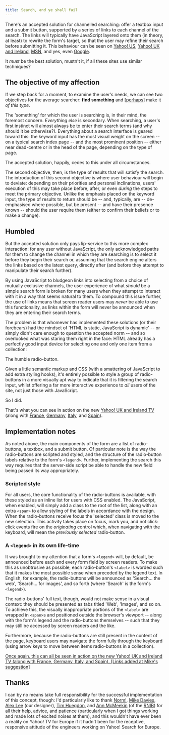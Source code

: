 ```yaml
---
title: Search, and ye shall fail
---
```

There's an accepted solution for channelled searching: offer a textbox
input and a submit button, supported by a series of links to each
channel of the search. The links will typically have JavaScript layered
onto them (in theory, at least) to rewrite the form's target, so that
the user may refine their search before submitting it. This behaviour
can be seen on [Yahoo! US][Y!US], [Yahoo! UK and Ireland][Y!UK],
[MSN][MSN], and yes, even [Google][].

It *must* be the best solution, mustn't it, if all these sites use
similar techniques?

## The objective of my affection

If we step back for a moment, to examine the user's needs, we can see
two objectives for the average searcher: **find something** and
[<ins>perhaps</ins>] make it *of this type*.

The 'something' for which the user is searching is, in their mind, the
foremost concern. *Everything else* is secondary. When searching, a
user's first instinct will almost always be to enter their search terms
(and why should it be otherwise?). Everything about a search interface
is geared toward this: the keyword input has the most visual weight on
the screen -- on a typical search index page -- and the most prominent
position -- either near dead-centre or in the head of the page,
depending on the type of page.

The accepted solution, happily, cedes to this under all circumstances.

The second objective, then, is the type of results that will satisfy the
search. The introduction of this second objective is where user
behaviour will begin to deviate: depending on their priorities and
personal inclinations, users' execution of this may take place before,
after, or even *during* the steps to meet the primary objective. Unlike
the emphasis placed on the keyword input, the type of results to return
should be -- and, typically, are -- de-emphasised where possible, but be
present -- and have their presence known -- should the user require them
(either to confirm their beliefs or to make a change).

## Humbled

But the accepted solution only pays lip-service to this more complex
interaction: for any user without JavaScript, the only acknowledged
paths for them to change the channel in which they are searching is to
select it before they begin their search or, assuming that the search
engine alters the links based on the latest query, directly after (and
before they attempt to manipulate their search further).

By using JavaScript to bludgeon links into selecting from a choice of
mutually exclusive channels, the user experience of what *should* be a
simple search form is broken for many users when they attempt to
interact with it in a way that seems natural to them. To compound this
issue further, the use of links means that screen reader users may
*never* be able to use this functionality, as links within the form will
never be announced when they are entering their search terms.

The problem is that whomever has implemented these solutions (or their
forebears) had the mindset of 'HTML is static, JavaScript is dynamic' --
or simply didn't care enough to question the accepted norm -- and so
overlooked what was staring them right in the face: HTML already has a
perfectly good input device for selecting one and only one item from a
collection:

The humble radio-button.

Given a little semantic markup and CSS (with a smattering of JavaScript
to add extra styling hooks), it's entirely possible to style a group of
radio-buttons in a more visually apt way to indicate that it is
filtering the search input, whilst offering a far more interactive
experience to *all* users of the site, not just those with JavaScript.

So I did.

That's what you can see in action on the new [Yahoo! UK and Ireland
TV][Y!TV UK] (along with [France][Y!TV FR], [Germany][Y!TV DE],
[Italy][Y!TV IT], and [Spain][Y!TV ES]).

## Implementation notes

As noted above, the main components of the form are a list of
radio-buttons, a textbox, and a submit button. Of particular note is the
way the radio-buttons are scripted and styled, and the structure of the
radio-button labels relative to the form's `<legend>`. Further,
implementing the search this way requires that the server-side script be
able to handle the new field being passed its way appropriately.

### Scripted style

For all users, the core functionality of the radio-buttons is available,
with these styled as an inline list for users with CSS enabled. The
JavaScript, when enabled, will simply add a class to the root of the
list, along with an extra `<span>` to allow styling of the labels in
accordance with the design. When the radio-buttons receive focus the
'selected' class is moved to the new selection. This activity takes
place on focus, mark you, and not click: click events fire on the
*originating* control which, when navigating with the keyboard, will
mean the *previously selected* radio-button.

### A `<legend>` in its own life-time

It was brought to my attention that a form's `<legend>` will, by
default, be announced before each and every form field by screen
readers. To make this as unobtrusive as possible, each radio-button's
`<label>` is worded such that it makes the most possible sense when
preceded by the legend text. In English, for example, the radio-buttons
will be announced as 'Search… the web', 'Search… for images', and so
forth (where 'Search' is the form's `<legend>`).

The radio-buttons' full text, though, would not make sense in a visual
context: they should be presented as tabs titled 'Web', 'Images', and so
on. To achieve this, the visually inappropriate portions of the
`<label>` are wrapped in `<span>`s and positioned outside the browser's
viewport -- along with the form's legend and the radio-buttons
themselves -- such that they may still be accessed by screen readers and
the like.

Furthermore, because the radio-buttons are still present in the content
of the page, keyboard users may navigate the form fully through the
keyboard (using arrow keys to move between items radio-buttons in a
collection).

<ins>Once again, this can all be seen in action on the new [Yahoo! UK
and Ireland TV][Y!TV UK] (along with [France][Y!TV FR], [Germany][Y!TV
DE], [Italy][Y!TV IT], and [Spain][Y!TV ES]). [Links added at Mike's
suggestion]</ins>

## Thanks

I can by no means take full responsibility for the successful
implementation of this concept, though: I'd particularly like to thank
[Norm!][], [Mike Davies][], [Alex Lee][] (our designer), [Tim
Huegdon][], and [Ann McMeekin][] (of the [RNIB][RNIB]) for all their
help, advice, and patience (particularly when I got things working and
made lots of excited noises at them), and this wouldn't have ever been a
reality on Yahoo! TV for Europe if it hadn't been for the receptive,
responsive attitude of the engineers working on Yahoo! Search for
Europe.

[Y!US]:   http://yahoo.com/
[Y!UK]:   http://uk.yahoo.com/
[MSN]:    http://msn.com/
[Google]: http://google.com/

[Y!TV UK]:http://uk.tv.yahoo.com/
[Y!TV FR]:http://fr.tv.yahoo.com/ "Yahoo! France Télé"
[Y!TV DE]:http://de.tv.yahoo.com/ "Yahoo! Deutschland TV"
[Y!TV IT]:http://it.tv.yahoo.com/ "YahoO! Italia TV"
[Y!TV ES]:http://es.tv.yahoo.com/ "Yahoo! España TV"

[Norm!]:       http://cackhanded.net/ "Mark Norman Francis's Cackhanded.net"
[Mike Davies]: http://www.isolani.co.uk/ "Mike Davies's isolani"
[Alex Lee]:    http://www.csensedesign.co.uk/ "Alex Lee: in the arms of strangers"
[Tim Huegdon]: http://nefariousdesigns.co.uk/ "Tim Huegdon's Nefarious Designs"
[Ann McMeekin]:http://www.pixeldiva.co.uk/ "Ann McMeekin: pixeldiva"
[RNIB]:        http://www.rnib.org.uk/
